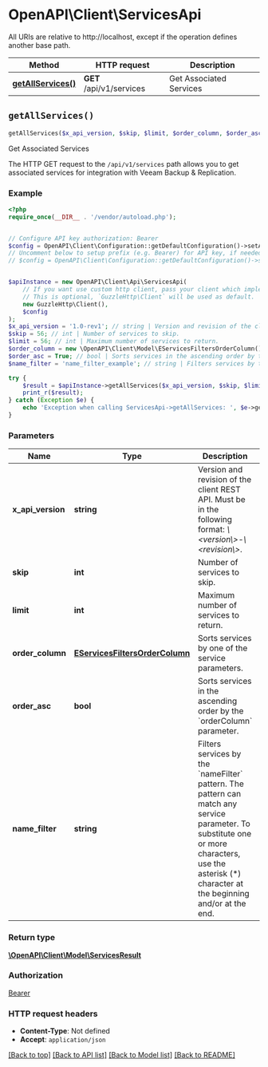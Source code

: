 # OpenAPI\Client\ServicesApi

All URIs are relative to http://localhost, except if the operation defines another base path.

| Method | HTTP request | Description |
| ------------- | ------------- | ------------- |
| [**getAllServices()**](ServicesApi.md#getAllServices) | **GET** /api/v1/services | Get Associated Services |


## `getAllServices()`

```php
getAllServices($x_api_version, $skip, $limit, $order_column, $order_asc, $name_filter): \OpenAPI\Client\Model\ServicesResult
```

Get Associated Services

The HTTP GET request to the `/api/v1/services` path allows you to get associated services for integration with Veeam Backup & Replication.

### Example

```php
<?php
require_once(__DIR__ . '/vendor/autoload.php');


// Configure API key authorization: Bearer
$config = OpenAPI\Client\Configuration::getDefaultConfiguration()->setApiKey('Authorization', 'YOUR_API_KEY');
// Uncomment below to setup prefix (e.g. Bearer) for API key, if needed
// $config = OpenAPI\Client\Configuration::getDefaultConfiguration()->setApiKeyPrefix('Authorization', 'Bearer');


$apiInstance = new OpenAPI\Client\Api\ServicesApi(
    // If you want use custom http client, pass your client which implements `GuzzleHttp\ClientInterface`.
    // This is optional, `GuzzleHttp\Client` will be used as default.
    new GuzzleHttp\Client(),
    $config
);
$x_api_version = '1.0-rev1'; // string | Version and revision of the client REST API. Must be in the following format: *\\<version\\>-\\<revision\\>*.
$skip = 56; // int | Number of services to skip.
$limit = 56; // int | Maximum number of services to return.
$order_column = new \OpenAPI\Client\Model\EServicesFiltersOrderColumn(); // EServicesFiltersOrderColumn | Sorts services by one of the service parameters.
$order_asc = True; // bool | Sorts services in the ascending order by the `orderColumn` parameter.
$name_filter = 'name_filter_example'; // string | Filters services by the `nameFilter` pattern. The pattern can match any service parameter. To substitute one or more characters, use the asterisk (*) character at the beginning and/or at the end.

try {
    $result = $apiInstance->getAllServices($x_api_version, $skip, $limit, $order_column, $order_asc, $name_filter);
    print_r($result);
} catch (Exception $e) {
    echo 'Exception when calling ServicesApi->getAllServices: ', $e->getMessage(), PHP_EOL;
}
```

### Parameters

| Name | Type | Description  | Notes |
| ------------- | ------------- | ------------- | ------------- |
| **x_api_version** | **string**| Version and revision of the client REST API. Must be in the following format: *\\&lt;version\\&gt;-\\&lt;revision\\&gt;*. | [default to &#39;1.0-rev1&#39;] |
| **skip** | **int**| Number of services to skip. | [optional] |
| **limit** | **int**| Maximum number of services to return. | [optional] |
| **order_column** | [**EServicesFiltersOrderColumn**](../Model/.md)| Sorts services by one of the service parameters. | [optional] |
| **order_asc** | **bool**| Sorts services in the ascending order by the &#x60;orderColumn&#x60; parameter. | [optional] |
| **name_filter** | **string**| Filters services by the &#x60;nameFilter&#x60; pattern. The pattern can match any service parameter. To substitute one or more characters, use the asterisk (*) character at the beginning and/or at the end. | [optional] |

### Return type

[**\OpenAPI\Client\Model\ServicesResult**](../Model/ServicesResult.md)

### Authorization

[Bearer](../../README.md#Bearer)

### HTTP request headers

- **Content-Type**: Not defined
- **Accept**: `application/json`

[[Back to top]](#) [[Back to API list]](../../README.md#endpoints)
[[Back to Model list]](../../README.md#models)
[[Back to README]](../../README.md)
